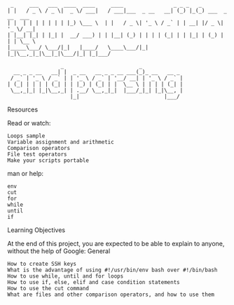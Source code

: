 ```
 _     ___   ___  ____  ____     ____                _ _ _   _                 
| |   / _ \ / _ \|  _ \/ ___|   / ___|___  _ __   __| (_) |_(_) ___  _ __  ___ 
| |  | | | | | | | |_) \___ \  | |   / _ \| '_ \ / _` | | __| |/ _ \| '_ \/ __|
| |__| |_| | |_| |  __/ ___) | | |__| (_) | | | | (_| | | |_| | (_) | | | \__ \
|_____\___/ \___/|_|   |____/   \____\___/|_| |_|\__,_|_|\__|_|\___/|_| |_|___/
                                                                               
                 _                        _             
  __ _ _ __   __| |  _ __   __ _ _ __ ___(_)_ __   __ _ 
 / _` | '_ \ / _` | | '_ \ / _` | '__/ __| | '_ \ / _` |
| (_| | | | | (_| | | |_) | (_| | |  \__ \ | | | | (_| |
 \__,_|_| |_|\__,_| | .__/ \__,_|_|  |___/_|_| |_|\__, |
                    |_|                           |___/ 
```
Resources

Read or watch:

    Loops sample
    Variable assignment and arithmetic
    Comparison operators
    File test operators
    Make your scripts portable

man or help:

    env
    cut
    for
    while
    until
    if

Learning Objectives

At the end of this project, you are expected to be able to explain to anyone, without the help of Google:
General

    How to create SSH keys
    What is the advantage of using #!/usr/bin/env bash over #!/bin/bash
    How to use while, until and for loops
    How to use if, else, elif and case condition statements
    How to use the cut command
    What are files and other comparison operators, and how to use them

